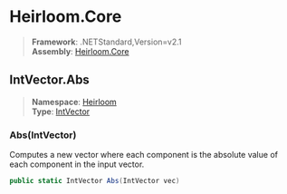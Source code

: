 # Heirloom.Core

> **Framework**: .NETStandard,Version=v2.1  
> **Assembly**: [Heirloom.Core][0]  

## IntVector.Abs

> **Namespace**: [Heirloom][0]  
> **Type**: [IntVector][1]  

### Abs(IntVector)

Computes a new vector where each component is the absolute value of each component in the input vector.

```cs
public static IntVector Abs(IntVector vec)
```

[0]: ../../../Heirloom.Core.md
[1]: ../IntVector.md
